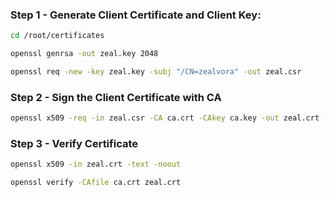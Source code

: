 ### Step 1 - Generate Client Certificate and Client Key:
```sh
cd /root/certificates
```
```sh
openssl genrsa -out zeal.key 2048

openssl req -new -key zeal.key -subj "/CN=zealvora" -out zeal.csr
```
### Step 2 - Sign the Client Certificate with CA
```sh
openssl x509 -req -in zeal.csr -CA ca.crt -CAkey ca.key -out zeal.crt -days 1000
```
### Step 3 - Verify Certificate
```sh
openssl x509 -in zeal.crt -text -noout

openssl verify -CAfile ca.crt zeal.crt
```

